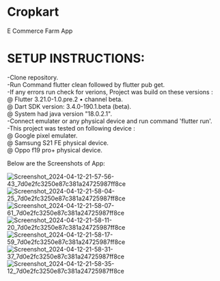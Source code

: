 # Cropkart
E Commerce Farm App

# SETUP INSTRUCTIONS:<br>
-Clone repository.<br>
-Run Command flutter clean followed by flutter pub get.<br>
-If any errors run check for verions, Project was build on these versions :<br> 
@ Flutter 3.21.0-1.0.pre.2 • channel beta.<br>
@ Dart SDK version: 3.4.0-190.1.beta (beta).<br>
@ System had java version "18.0.2.1".<br>
-Connect emulater or any physical device and run command 'flutter run'.<br>
-This project was tested on following device :<br>
@ Google pixel emulater.<br>
@ Samsung S21 FE physical device.<br>
@ Oppo f19 pro+ physical device.<br>

Below are the Screenshots of App:

<bre>

![Screenshot_2024-04-12-21-57-56-43_7d0e2fc3250e87c381a24725987ff8ce](https://github.com/v-k-1-8/Cropkart/assets/130844282/e9896c42-6ddc-4c44-b556-8b58224ff20d)
![Screenshot_2024-04-12-21-58-04-25_7d0e2fc3250e87c381a24725987ff8ce](https://github.com/v-k-1-8/Cropkart/assets/130844282/7065a9b2-cc95-4e32-8b6b-eb7739951bae)
![Screenshot_2024-04-12-21-58-07-61_7d0e2fc3250e87c381a24725987ff8ce](https://github.com/v-k-1-8/Cropkart/assets/130844282/58641f6b-22d8-4604-959c-900115739230)
![Screenshot_2024-04-12-21-58-11-20_7d0e2fc3250e87c381a24725987ff8ce](https://github.com/v-k-1-8/Cropkart/assets/130844282/964868c5-2f61-4f69-9057-4f34c69b66ab)
![Screenshot_2024-04-12-21-58-17-59_7d0e2fc3250e87c381a24725987ff8ce](https://github.com/v-k-1-8/Cropkart/assets/130844282/9745ef6f-2f93-4d7d-be7d-896a5f0a927d)
![Screenshot_2024-04-12-21-58-31-37_7d0e2fc3250e87c381a24725987ff8ce](https://github.com/v-k-1-8/Cropkart/assets/130844282/91d21e08-5110-42a6-b4f5-1c2ac912930c)
![Screenshot_2024-04-12-21-58-35-12_7d0e2fc3250e87c381a24725987ff8ce](https://github.com/v-k-1-8/Cropkart/assets/130844282/1e149126-951e-4272-b2f3-2a9415c77354)
